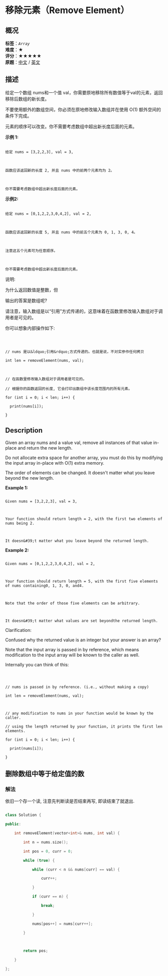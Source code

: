 # 移除元素（Remove Element）
## 概况
**标签**：*`Array`*<br>
**难度**：★<br>
**评分**：★★★★★<br>
**原题**：[中文](https://leetcode-cn.com/problems/remove-element) / [英文](https://leetcode.com/problems/remove-element)
## 描述

给定一个数组 nums和一个值 val，你需要原地移除所有数值等于val的元素，返回移除后数组的新长度。



不要使用额外的数组空间，你必须在原地修改输入数组并在使用 O(1) 额外空间的条件下完成。



元素的顺序可以改变。你不需要考虑数组中超出新长度后面的元素。



**示例 1:**

```

给定 nums = [3,2,2,3], val = 3,



函数应该返回新的长度 2, 并且 nums 中的前两个元素均为 2。



你不需要考虑数组中超出新长度后面的元素。

```





**示例2:**

```

给定 nums = [0,1,2,2,3,0,4,2], val = 2,



函数应该返回新的长度 5, 并且 nums 中的前五个元素为 0, 1, 3, 0, 4。



注意这五个元素可为任意顺序。



你不需要考虑数组中超出新长度后面的元素。

```





说明:



为什么返回数值是整数，但

输出的答案是数组呢?



请注意，输入数组是以&ldquo;引用&rdquo;方式传递的，这意味着在函数里修改输入数组对于调用者是可见的。



你可以想象内部操作如下:

```



// nums 是以&ldquo;引用&rdquo;方式传递的。也就是说，不对实参作任何拷贝

int len = removeElement(nums, val);



// 在函数里修改输入数组对于调用者是可见的。

// 根据你的函数返回的长度, 它会打印出数组中该长度范围内的所有元素。

for (int i = 0; i < len; i++) {

  print(nums[i]);

}

```



## Description

Given an array nums and a value val, remove all instances of that value in-place and return the new length.



Do not allocate extra space for another array, you must do this by modifying the input array in-place with O(1) extra memory.



The order of elements can be changed. It doesn&#39;t matter what you leave beyond the new length.



**Example 1:**

```

Given nums = [3,2,2,3], val = 3,



Your function should return length = 2, with the first two elements of nums being 2.



It doesn&#39;t matter what you leave beyond the returned length.

```





**Example 2:**

```

Given nums = [0,1,2,2,3,0,4,2], val = 2,



Your function should return length = 5, with the first five elements of nums containing0, 1, 3, 0, and4.



Note that the order of those five elements can be arbitrary.



It doesn&#39;t matter what values are set beyondthe returned length.

```



Clarification:



Confused why the returned value is an integer but your answer is an array?



Note that the input array is passed in by reference, which means modification to the input array will be known to the caller as well.



Internally you can think of this:



```



// nums is passed in by reference. (i.e., without making a copy)

int len = removeElement(nums, val);



// any modification to nums in your function would be known by the caller.

// using the length returned by your function, it prints the first len elements.

for (int i = 0; i < len; i++) {

  print(nums[i]);

}

```





## 删除数组中等于给定值的数

### 解法

依旧一个存一个读, 注意先判断读是否结束再写, 即读结束了就退出.

```c++

class Solution {

public:

    int removeElement(vector<int>& nums, int val) {

        int n = nums.size();

        int pos = 0, curr = 0;

        while (true) {

            while (curr < n && nums[curr] == val) {

                curr++;

            }

            if (curr == n) {

                break;

            }

            nums[pos++] = nums[curr++];

        }

        

        return pos;

    }

};

```